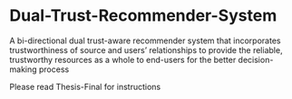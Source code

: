 # Dual-Trust-Recommender-System
A bi-directional dual trust-aware recommender system that incorporates trustworthiness of source and users’ relationships to provide the reliable, trustworthy resources as a whole to end-users for the better decision-making process

Please read Thesis-Final for instructions
